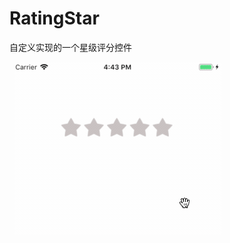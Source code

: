 # RatingStar
   自定义实现的一个星级评分控件
   
   
   
   
   ![img](https://github.com/xuanyuelin/RatingStar/blob/master/Resource/ratingBar.gif)
